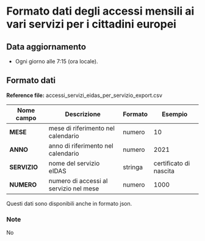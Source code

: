 # Formato dati degli accessi mensili ai vari servizi per i cittadini europei 

## Data aggiornamento
- Ogni giorno alle 7:15 (ora locale). 

## Formato dati

**Reference file:** accessi_servizi_eidas_per_servizio_export.csv<br>

| Nome campo                  | Descrizione                       | Formato                       | Esempio             |
|-----------------------------|-----------------------------------|-------------------------------|---------------------|
| **MESE**       | mese di riferimento nel calendario             | numero                   | 10       |
| **ANNO**  | anno di riferimento nel calendario  |   numero     |        2021         |
| **SERVIZIO**       | nome del servizio eIDAS | stringa             | certificato di nascita             |
| **NUMERO**       | numero di accessi al servizio nel mese | numero             | 1000             |


Questi dati sono disponibili anche in formato json.

### Note
No
